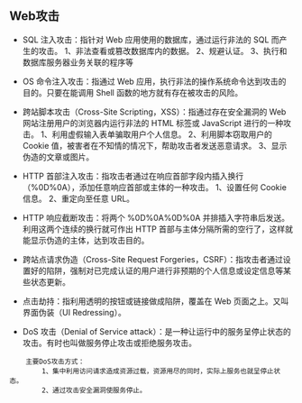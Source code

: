 ## Web攻击

- SQL 注入攻击：指针对 Web 应用使用的数据库，通过运行非法的 SQL 而产生的攻击。
  1、非法查看或篡改数据库内的数据。
  2、规避认证。
  3、执行和数据库服务器业务关联的程序等
  
- OS 命令注入攻击：指通过 Web 应用，执行非法的操作系统命令达到攻击的目的。只要在能调用 Shell 函数的地方就有存在被攻击的风险。

- 跨站脚本攻击（Cross-Site Scripting，XSS）：指通过存在安全漏洞的 Web 网站注册用户的浏览器内运行非法的 HTML 标签或 JavaScript 进行的一种攻击。
  1、利用虚假输入表单骗取用户个人信息。
  2、利用脚本窃取用户的 Cookie 值，被害者在不知情的情况下，帮助攻击者发送恶意请求。
  3、显示伪造的文章或图片。
  
- HTTP 首部注入攻击：指攻击者通过在响应首部字段内插入换行（%0D%0A），添加任意响应首部或主体的一种攻击。
  1、设置任何 Cookie 信息。
  2、重定向至任意 URL。
  
- HTTP 响应截断攻击：将两个 %0D%0A%0D%0A 并排插入字符串后发送。利用这两个连续的换行就可作出 HTTP 首部与主体分隔所需的空行了，这样就能显示伪造的主体，达到攻击目的。

- 跨站点请求伪造（Cross-Site Request Forgeries，CSRF）：指攻击者通过设置好的陷阱，强制对已完成认证的用户进行非预期的个人信息或设定信息等某些状态更新。

- 点击劫持：指利用透明的按钮或链接做成陷阱，覆盖在 Web 页面之上。又叫界面伪装（UI Redressing）。

- DoS 攻击（Denial of Service attack）：是一种让运行中的服务呈停止状态的攻击。有时也叫做服务停止攻击或拒绝服务攻击。
```
    主要DoS攻击方式：
        1、集中利用访问请求造成资源过载，资源用尽的同时，实际上服务也就呈停止状态。
        2、通过攻击安全漏洞使服务停止。
```